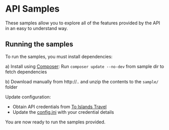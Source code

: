 # API Samples

These samples allow you to explore all of the features provided by the API in an easy to understand way.

## Running the samples

To run the samples, you must install dependencies:

  a) Install using [Composer](http://getcomposer.org):
     Run `composer update --no-dev` from sample dir to fetch dependencies

  b) Download manually from http://.. and unzip the contents to the `sample/` folder

Update configuration:

  * Obtain API credentials from [To Islands Travel](http://www.titravel.hr/)
  * Update the [config.ini](config.ini) with your credential details

You are now ready to run the samples provided.
